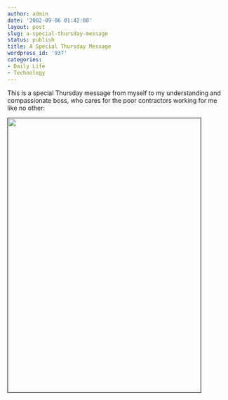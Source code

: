 ```yaml
---
author: admin
date: '2002-09-06 01:42:00'
layout: post
slug: a-special-thursday-message
status: publish
title: A Special Thursday Message
wordpress_id: '937'
categories:
- Daily Life
- Technology
---
```

This is a special Thursday message from myself to my understanding and compassionate boss, who cares for the poor contractors working for me like no other:

<img src="http://www.arcanology.com/images/bigcup.jpg" border="1" height="623" width="440" />
